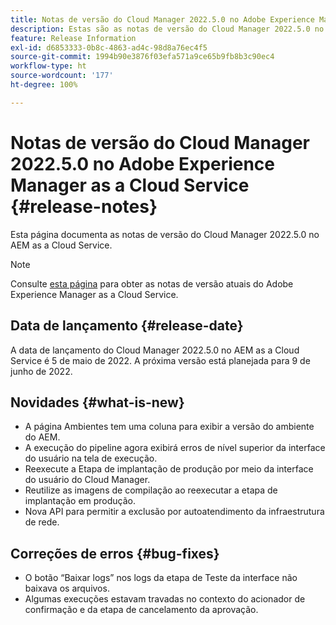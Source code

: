 ```yaml
---
title: Notas de versão do Cloud Manager 2022.5.0 no Adobe Experience Manager as a Cloud Service
description: Estas são as notas de versão do Cloud Manager 2022.5.0 no AEM as a Cloud Service.
feature: Release Information
exl-id: d6853333-0b8c-4863-ad4c-98d8a76ec4f5
source-git-commit: 1994b90e3876f03efa571a9ce65b9fb8b3c90ec4
workflow-type: ht
source-wordcount: '177'
ht-degree: 100%

---
```


# Notas de versão do Cloud Manager 2022.5.0 no Adobe Experience Manager as a Cloud Service {#release-notes}

Esta página documenta as notas de versão do Cloud Manager 2022.5.0 no AEM as a Cloud Service.

>[!NOTE]
>
>Consulte [esta página](/help/release-notes/release-notes-cloud/release-notes-current.md) para obter as notas de versão atuais do Adobe Experience Manager as a Cloud Service.

## Data de lançamento {#release-date}

A data de lançamento do Cloud Manager 2022.5.0 no AEM as a Cloud Service é 5 de maio de 2022. A próxima versão está planejada para 9 de junho de 2022.

## Novidades {#what-is-new}

* A página Ambientes tem uma coluna para exibir a versão do ambiente do AEM.
* A execução do pipeline agora exibirá erros de nível superior da interface do usuário na tela de execução.
* Reexecute a Etapa de implantação de produção por meio da interface do usuário do Cloud Manager.
* Reutilize as imagens de compilação ao reexecutar a etapa de implantação em produção.
* Nova API para permitir a exclusão por autoatendimento da infraestrutura de rede.

## Correções de erros {#bug-fixes}

* O botão “Baixar logs” nos logs da etapa de Teste da interface não baixava os arquivos.
* Algumas execuções estavam travadas no contexto do acionador de confirmação e da etapa de cancelamento da aprovação.

